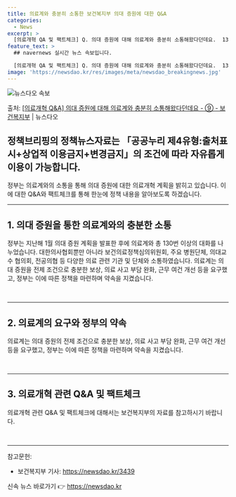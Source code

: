 ```yaml
---
title: 의료계와 충분히 소통한 보건복지부 의대 증원에 대한 Q&A
categories:
  - News
excerpt: >
  [의료개혁 QA 및 팩트체크] Q. 의대 증원에 대해 의료계와 충분히 소통해왔다던데요.  130번 넘게 대화…
feature_text: >
  ## navernews 실시간 뉴스 속보입니다.

  [의료개혁 QA 및 팩트체크] Q. 의대 증원에 대해 의료계와 충분히 소통해왔다던데요.  130번 넘게 대화…
image: 'https://newsdao.kr/res/images/meta/newsdao_breakingnews.jpg'
---
```


![뉴스다오 속보](https://newsdao.kr/res/images/meta/newsdao_breakingnews.jpg)

<p>출처: <a href="https://newsdao.kr/3439" rel="dofollow">[의료개혁 Q&A] 의대 증원에 대해 의료계와 충분히 소통해왔다던데요 - ⑨ - 보건복지부</a> | 뉴스다오</p>

<h2 data-ke-size="size26">정책브리핑의 정책뉴스자료는 「공공누리 제4유형:출처표시+상업적 이용금지+변경금지」의 조건에 따라 자유롭게 이용이 가능합니다.</h2>

<p data-ke-size="size16">정부는 의료계와의 소통을 통해 의대 증원에 대한 의료개혁 계획을 밝히고 있습니다. 이에 대한 Q&A와 팩트체크를 통해 한눈에 정책 내용을 알아보도록 하겠습니다.</p>

<hr>

<h2 data-ke-size="size26">1. 의대 증원을 통한 의료계와의 충분한 소통</h2>

<p data-ke-size="size16">정부는 지난해 1월 의대 증원 계획을 발표한 후에 의료계와 총 130번 이상의 대화를 나누었습니다. 대한의사협회뿐만 아니라 보건의료정책심의위원회, 주요 병원단체, 의대교수 협의회, 전공의협 등 다양한 의료 관련 기관 및 단체와 소통하였습니다. 의료계는 의대 증원을 전제 조건으로 충분한 보상, 의료 사고 부담 완화, 근무 여건 개선 등을 요구했고, 정부는 이에 따른 정책을 마련하며 약속을 지켰습니다.</p>

<p data-ke-size="size16">&nbsp;</p>

<hr>

<h2 data-ke-size="size26">2. 의료계의 요구와 정부의 약속</h2>

<p data-ke-size="size16">의료계는 의대 증원의 전제 조건으로 충분한 보상, 의료 사고 부담 완화, 근무 여건 개선 등을 요구했고, 정부는 이에 따른 정책을 마련하며 약속을 지켰습니다.</p>

<p data-ke-size="size16">&nbsp;</p>

<hr>

<h2 data-ke-size="size26">3. 의료개혁 관련 Q&A 및 팩트체크</h2>

<p data-ke-size="size16">의료개혁 관련 Q&A 및 팩트체크에 대해서는 보건복지부의 자료를 참고하시기 바랍니다.</p>

<p data-ke-size="size16">&nbsp;</p>

<hr>

참고문헌:
- 보건복지부 기사: https://newsdao.kr/3439 

신속 뉴스 바로가기 👉 <a href="https://newsdao.kr" rel="dofollow">https://newsdao.kr</a>


